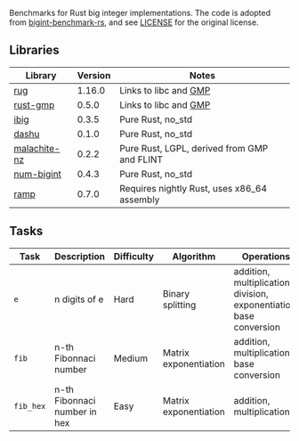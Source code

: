 Benchmarks for Rust big integer implementations. The code is adopted from [bigint-benchmark-rs](https://github.com/tczajka/bigint-benchmark-rs), and see [LICENSE](./LICENSE) for the original license.

## Libraries

| Library                                               | Version | Notes                                                  |
| --------------                                        | ------- | ------                                                 |
| [rug](https://crates.io/crates/rug)                   | 1.16.0  | Links to libc and [GMP](https://gmplib.org/)           |
| [rust-gmp](https://crates.io/crates/rust-gmp)         | 0.5.0   | Links to libc and [GMP](https://gmplib.org/)           |
| [ibig](https://crates.io/crates/ibig)                 | 0.3.5   | Pure Rust, no_std                                      |
| [dashu](https://crates.io/crates/dashu)               | 0.1.0   | Pure Rust, no_std                                   |
| [malachite-nz](https://crates.io/crates/malachite-nz) | 0.2.2   | Pure Rust, LGPL, derived from GMP and FLINT            |
| [num-bigint](https://crates.io/crates/num-bigint)     | 0.4.3   | Pure Rust, no_std                                      |
| [ramp](https://crates.io/crates/ramp)                 | 0.7.0   | Requires nightly Rust, uses x86_64 assembly            |


## Tasks

| Task      | Description                   | Difficulty | Algorithm             | Operations |
| ----      | ---------                     | ---------- | ---------             | ---------- |
| `e`       | n digits of e                 | Hard       | Binary splitting      | addition, multiplication, division, exponentiation, base conversion |
| `fib`     | n-th Fibonnaci number         | Medium     | Matrix exponentiation | addition, multiplication, base conversion |
| `fib_hex` | n-th Fibonnaci number in hex  | Easy       | Matrix exponentiation | addition, multiplication |
